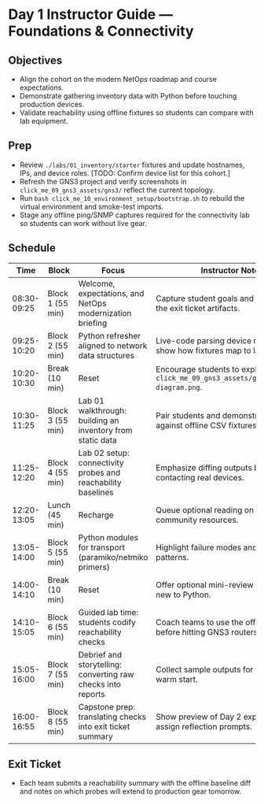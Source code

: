 # Day 1 Instructor Guide — Foundations & Connectivity

## Objectives
- Align the cohort on the modern NetOps roadmap and course expectations.
- Demonstrate gathering inventory data with Python before touching production devices.
- Validate reachability using offline fixtures so students can compare with lab equipment.

## Prep
- Review `./labs/01_inventory/starter` fixtures and update hostnames, IPs, and device roles. [TODO: Confirm device list for this cohort.]
- Refresh the GNS3 project and verify screenshots in `click_me_09_gns3_assets/gns3/` reflect the current topology.
- Run `bash click_me_10_environment_setup/bootstrap.sh` to rebuild the virtual environment and smoke-test imports.
- Stage any offline ping/SNMP captures required for the connectivity lab so students can work without live gear.

## Schedule
| Time | Block | Focus | Instructor Notes |
| --- | --- | --- | --- |
| 08:30-09:25 | Block 1 (55 min) | Welcome, expectations, and NetOps modernization briefing | Capture student goals and tie them to the exit ticket artifacts. |
| 09:25-10:20 | Block 2 (55 min) | Python refresher aligned to network data structures | Live-code parsing device metadata and show how fixtures map to lab scripts. |
| 10:20-10:30 | Break (10 min) | Reset | Encourage students to explore `click_me_09_gns3_assets/gns3/topology-diagram.png`. |
| 10:30-11:25 | Block 3 (55 min) | Lab 01 walkthrough: building an inventory from static data | Pair students and demonstrate validating against offline CSV fixtures. |
| 11:25-12:20 | Block 4 (55 min) | Lab 02 setup: connectivity probes and reachability baselines | Emphasize diffing outputs before contacting real devices. |
| 12:20-13:05 | Lunch (45 min) | Recharge | Queue optional reading on NetOps community resources. |
| 13:05-14:00 | Block 5 (55 min) | Python modules for transport (paramiko/netmiko primers) | Highlight failure modes and logging patterns. |
| 14:00-14:10 | Break (10 min) | Reset | Offer optional mini-review for students new to Python. |
| 14:10-15:05 | Block 6 (55 min) | Guided lab time: students codify reachability checks | Coach teams to use the offline fixture before hitting GNS3 routers. |
| 15:05-16:00 | Block 7 (55 min) | Debrief and storytelling: converting raw checks into reports | Collect sample outputs for tomorrow's warm start. |
| 16:00-16:55 | Block 8 (55 min) | Capstone prep: translating checks into exit ticket summary | Show preview of Day 2 expectations and assign reflection prompts. |

## Exit Ticket
- Each team submits a reachability summary with the offline baseline diff and notes on which probes will extend to production gear tomorrow.
